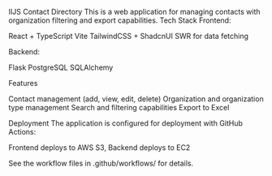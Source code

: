 IIJS Contact Directory
This is a web application for managing contacts with organization filtering and export capabilities.
Tech Stack
Frontend:

React + TypeScript
Vite
TailwindCSS + ShadcnUI
SWR for data fetching

Backend:

Flask
PostgreSQL
SQLAlchemy

Features

Contact management (add, view, edit, delete)
Organization and organization type management
Search and filtering capabilities
Export to Excel

Deployment
The application is configured for deployment with GitHub Actions:

Frontend deploys to AWS S3,
Backend deploys to EC2

See the workflow files in .github/workflows/ for details.
